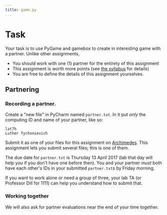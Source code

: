 ```yaml
---
title: game.py
...
```


# Task

Your task is to use PyGame and gamebox to create in interesting game with a partner.
Unlike other assignments,

-   You should work with one (1) partner for the entirety of this assignment
-   This assignment is worth more points (see [the syllabus](syllabus.html) for details)
-   You are free to define the details of this assignment yourselves.

## Partnering

### Recording a partner.

Create a "new file" in PyCharm named `partner.txt`.  In it put *only* the computing ID and name of your partner, like so:

````
lat7h
Luther Tychonievich
````

Submit it as one of your files for this assignment on [Archimedes](https://archimedes.cs.virginia.edu/cs1110/).
This assignment lets you submit several files; this is one of them.

The due date for `partner.txt` is Thursday 13 April 2017 (lab that day will help you if you don't have one before then).
You and your partner *must* both have each other's IDs in your submitted `partner.txt`s by Friday morning.

If you want to work alone or need a group of three, your lab TA (or Professor Dill for 1111) can help you understand how to submit that.

### Working together

We will also ask for partner evaluations near the end of your time together.


<!--
Following on from POTD 16, your goal in this partner project is to build a bigger game! You need to use PyGame and gamebox, just as you did before.

However, this time we are letting you build whatever game you want! We will be requiring that you implement at least a basic set of features to ensure that your game is complex enough, but feel free to do more! Be careful you don't over-scope, though! You don't want to set out to build something too big that you can't finish it. If you have any questions about the scope of your game, please ask an instructor or TA.

You will be able to find gamebox and some example code at https://cs1110.cs.virginia.edu/code/gamebox. We will be adding more example code as we move through POTD 16 and the project.

You should also download and look over the gamebox API and introduction - gamebox.pdf
Partner Registration

Game Project Partner Registration - https://goo.gl/forms/mMdlkCOMQ1bkAIzo1 - NOTE: Your partner must be in the same lab as you (or both in 1111)!
Required Features

    User Input - Either through the keyboard or mouse, you should have appropriate and working user controls.
    Graphics/Images - You should use some appropriate images in your game.
    Start Screen - Game has a start screen with game name, student names (and IDs), and basic game instructions.

Optional Features

You must implement at least 4 of these:

    Animation - Use a sprite sheet to have an animated character.
    Enemies - Have characters that can hinder the player character from accomplishing the goal.
    Collectables - Add collectables (i.e. coins) to the level that can be picked up by the character with a counter that appears on the screen.
    Scrolling level - Make it so you can keep going off the screen! (You may need to add a background image to make this more obvious.)
    Timer - Have a countdown (or count up) timer for your game.
    Health meter - Have a health meter that changes as you hit enemies/obstacles.
    Music/Sound effects - Have some good sound design.
    Two players simultaneously - The two players MUST be able to interact directly in some way.

Game Ideas

Having trouble coming up with a game idea? Try one of these! Or make a variation of one of these!

    Frogger - Can you get the frog across the road without getting hit by a car? Frogger on SmashingArcade
    Pac-Man - This classic game is completely reasonable to pull off! Pac-Man on SmashingArcade
    Keep-Away - Build a game where you character has to keep from getting "tagged" by other characters running around the level!

And many, many more! We will add more here in coming days and feel free to ask for suggestions too!

NOTE: Your game CANNOT just be an extension of example code that we provide you. You MUST show some creativity and do something on your own! The game can be based on other existing games (like the ones listed above) and you can use snipits of example code in your game, but you cannot just start from an example file and add on trivial features.
Submission

Unlike all the other submissions, this one needs to go to Collab since you may be turning in images, audio, etc. Make sure you game is called game.py and is in its own folder with all the game assets (images, audio) along with gamebox.py. Zip/archive this entire directory and submit that along with a .txt document describing what your game is, what your features are that you want us to grade, and how to play it. TAs that can't figure out how to play your game will definitely give you a low score!

ONLY ONE PARTNER SHOULD SUBMIT! PLEASE DO NOT DOUBLE SUBMIT YOUR PROJECT!!!

Partner Evals: Please fill out this evaluation form for your partner! - https://goo.gl/forms/qiUGmnJnveI8dsOK2

-->
